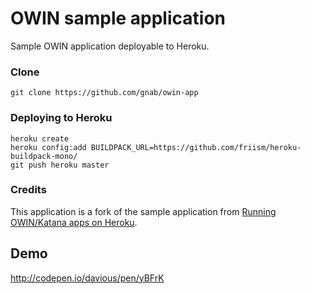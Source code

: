 # OWIN sample application

Sample OWIN application deployable to Heroku.

### Clone

```
git clone https://github.com/gnab/owin-app
```

### Deploying to Heroku

```
heroku create
heroku config:add BUILDPACK_URL=https://github.com/friism/heroku-buildpack-mono/
git push heroku master
```

### Credits

This application is a fork of the sample application from [Running OWIN/Katana apps on Heroku](http://friism.com/running-owin-katana-apps-on-heroku).

## Demo

http://codepen.io/davious/pen/yBFrK
